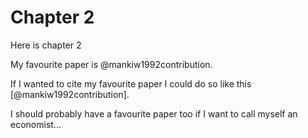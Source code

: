 # Chapter 2

Here is chapter 2

My favourite paper is @mankiw1992contribution.

If I wanted to cite my favourite paper I could do so like this [@mankiw1992contribution].

I should probably have a favourite paper too if I want to call myself an economist...
